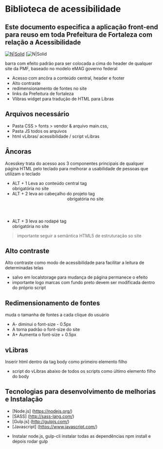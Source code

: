 # Biblioteca de acessibilidade
## Este documento especifica a aplicação front-end para reuso em toda Prefeitura de Fortaleza com relação a Acessibilidade

[![N|Solid](https://www.fortaleza.ce.gov.br/templates/pmf/images/logo-portal-prefeitura-fortaleza.png)](https://nodesource.com/products/nsolid) 
[![N|Solid](https://dados.fortaleza.ce.gov.br/base/assets/images/logo-citinovaBlack.png)


barra com efeito padrão para ser colocada a cima do header de qualquer site da PMF, baseado no modelo eMAG governo federal

- Acesso com ancôra a conteúdo central, header e footer
- Alto contraste 
- redimensionamento de fontes no site
- links da Prefeitura de fortaleza
- Vlibras widget para tradução de HTML para Libras


## Arquivos necessário
- Pasta CSS > fonts > vendor & arquivo main.css, 
- Pasta JS todos os arquivos
- html vLibras/ acessibilidade / script vLibras


## Âncoras
Acesskey trata do acesso aos 3 componentes principais de qualquer página HTML pelo teclado para melhorar a usabilidade
de pessoas que utilizam o teclado 

- ALT + 1 Leva ao conteúdo central tag <main> obrigatória no site
- ALT + 2 leva ao cabeçalho do projeto tag <header> obrigatória no site
- ALT + 3 leva ao rodapé tag <footer> obrigatória no site

>importante seguir a semântica HTML5 de estruturação so site

## Alto contraste
Alto contraste como modo de acessibilidade para facilitar a leitura de determinadas telas

- salvo em localstorage para mudança de página permanece o efeito
- importante logo marcas com fundo preto devem ser modificada dentro do próprio script

## Redimensionamento de fontes
muda o tamanha de fontes a cada clique do usuário

- A- diminui o font-size - 0.5px
- A  torna padrão  o font-size do site
- A+ Aumenta o font-size + 0.5px


## vLibras 
Inserir html dentro da tag body como primeiro elemento filho 
- script do vLibras abaixo de todos os scripts como último elemento filho do body

## Tecnologias para desenvolvimento de melhorias e Instalação
* [Node.js] (https://nodejs.org/)
* [SASS] (http://sass-lang.com/)
* [Gulp.js] (http://gulpjs.com/)
* [Javascript] (https://www.javascript.com/)


- Instalar node.js, gulp-cli instalar todas as dependências npm install e depois rodar gulp 
